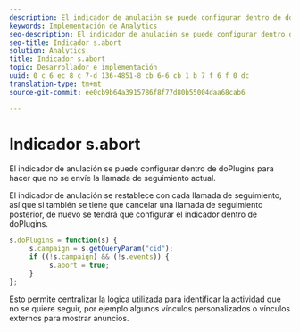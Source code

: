 ```yaml
---
description: El indicador de anulación se puede configurar dentro de doPlugins para hacer que no se envíe la llamada de seguimiento actual.
keywords: Implementación de Analytics
seo-description: El indicador de anulación se puede configurar dentro de doPlugins para hacer que no se envíe la llamada de seguimiento actual.
seo-title: Indicador s.abort
solution: Analytics
title: Indicador s.abort
topic: Desarrollador e implementación
uuid: 0 c 6 ec 8 c 7-d 136-4851-8 cb 6-6 cb 1 b 7 f 6 f 0 dc
translation-type: tm+mt
source-git-commit: ee0cb9b64a3915786f8f77d80b55004daa68cab6

---
```



# Indicador s.abort

El indicador de anulación se puede configurar dentro de doPlugins para hacer que no se envíe la llamada de seguimiento actual.

El indicador de anulación se restablece con cada llamada de seguimiento, así que si también se tiene que cancelar una llamada de seguimiento posterior, de nuevo se tendrá que configurar el indicador dentro de doPlugins.

```js
s.doPlugins = function(s) { 
     s.campaign = s.getQueryParam("cid"); 
     if ((!s.campaign) && (!s.events)) { 
          s.abort = true; 
     } 
};
```

Esto permite centralizar la lógica utilizada para identificar la actividad que no se quiere seguir, por ejemplo algunos vínculos personalizados o vínculos externos para mostrar anuncios.
